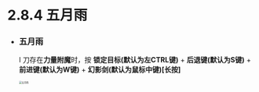 # 2.8.4 五月雨

- ### 五月雨

  l 刀存在**力量附魔**时，按 **锁定目标(默认为左CTRL键)** + **后退键(默认为S键)** + **前进键(默认为W键)** + **幻影剑(默认为鼠标中键)[长按]**

  <img src="五月雨.assets/五月雨.gif" alt="五月雨" style="zoom:33%;" />